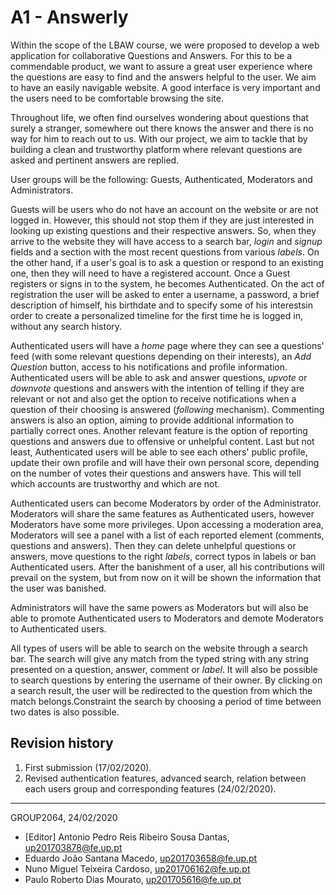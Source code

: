 # A1 - Answerly

Within the scope of the LBAW course, we were proposed to develop a web application for collaborative Questions and Answers. For this to be a commendable product, we want to assure a great user experience where the questions are easy to find and the answers helpful to the user. We aim to have an easily navigable website. A good interface is very important and the users need to be comfortable browsing the site.

Throughout life, we often find ourselves wondering about questions that surely a stranger, somewhere out there knows the answer and there is no way for him to reach out to us. With our project, we aim to tackle that by building a clean and trustworthy platform where relevant questions are asked and pertinent answers are replied.

User groups will be the following: Guests, Authenticated, Moderators and Administrators.

Guests will be users who do not have an account on the website or are not logged in. However, this should not stop them if they are just interested in looking up existing questions and their respective answers. So, when they arrive to the website they will have access to a search bar, _login_ and _signup_ fields and a section with the most recent questions from various _labels_. On the other hand, if a user&#39;s goal is to ask a question or respond to an existing one, then they will need to have a registered account. Once a Guest registers or signs in to the system, he becomes Authenticated. On the act of registration the user will be asked to enter a username, a password, a brief description of himself, his birthdate and to specify some of his interestsin order to create a personalized timeline for the first time he is logged in, without any search history.

Authenticated users will have a _home_ page where they can see a questions' feed (with some relevant questions depending on their interests), an _Add Question_ button, access to his notifications and profile information. Authenticated users will be able to ask and answer questions, _upvote_ or _downvote_ questions and answers with the intention of telling if they are relevant or not and also get the option to receive notifications when a question of their choosing is answered (_following_ mechanism). Commenting answers is also an option, aiming to provide additional information to partially correct ones. Another relevant feature is the option of reporting questions and answers due to offensive or unhelpful content. Last but not least, Authenticated users will be able to see each others&#39; public profile, update their own profile and will have their own personal score, depending on the number of votes their questions and answers have. This will tell which accounts are trustworthy and which are not.

Authenticated users can become Moderators by order of the Administrator. Moderators will share the same features as Authenticated users, however Moderators have some more privileges. Upon accessing a moderation area, Moderators will see a panel with a list of each reported element (comments, questions and answers). Then they can delete unhelpful questions or answers, move questions to the right _labels_, correct typos in labels or ban Authenticated users. After the banishment of a user, all his contributions will prevail on the system, but from now on it will be shown the information that the user was banished.

Administrators will have the same powers as Moderators but will also be able to promote Authenticated users to Moderators and demote Moderators to Authenticated users.

All types of users will be able to search on the website through a search bar. The search will give any match from the typed string with any string presented on a question, answer, comment or _label_. It will also be possible to search questions by entering the username of their owner. By clicking on a search result, the user will  be redirected to the question from which the match belongs.Constraint the search by choosing a period of time between two dates is also possible.

## Revision history
1. First submission (17/02/2020).
2. Revised authentication features, advanced search, relation between each users group and corresponding features (24/02/2020).

------

GROUP2064, 24/02/2020

- [Editor] Antonio Pedro Reis Ribeiro Sousa Dantas, up201703878@fe.up.pt
- Eduardo João Santana Macedo, up201703658@fe.up.pt
- Nuno Miguel Teixeira Cardoso, up201706162@fe.up.pt
- Paulo Roberto Dias Mourato, up201705616@fe.up.pt